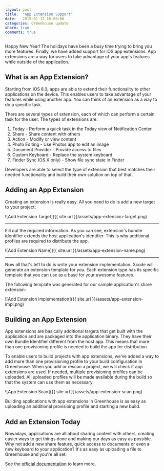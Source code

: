 ```yaml
---
layout: post
title:  "App Extension Support"
date:   2015-01-12 16:00:00
categories: Greenhouse update
share: true
comments: true
---
```


Happy New Year! The holidays have been a busy time trying to bring you more features. Finally, we have added support for iOS app extensions.
App extensions are a way for users to take advantage of your app's features while outside of the application.

<!--more-->


What is an App Extension?
-------------------------

Starting from iOS 8.0, apps are able to extend their functionality to other applications on the device.
This enables users to take advantage of your features while using another app. You can think of an extension
as a way to do a specific task.

There are several types of extension, each of which can perform a certain task for the user.
The types of extensions are:

1. Today - Perform a quick task in the Today view of Notification Center
2. Share - Share content with others
3. Action - Modify or view content
4. Photo Editing - Use Photos app to edit an image
5. Document Provider - Provide access to files
6. Custom Keyboard - Replace the system keyboard
7. Finder Sync (OS X only) - Show file sync state in Finder

Developers are able to select the type of extension that best matches their needed functionality and build their
own solution on top of that.

Adding an App Extension
-------------------------

Creating an extension is really easy. All you need to do is add a new target to your project:


![Add Extension Target]({{ site.url }}/assets/app-extension-target.png)


---


Fill out the required information. As you can see, extension's bundle identifier extends the host application's identifier.
This is why additional profiles are required to distribute the app.

![Add Extension Name]({{ site.url }}/assets/app-extension-name.png)


---


Now all that's left to do is write your extension implementation. Xcode will generate an extension template for you.
Each extension type has its specific template that you can use as a base for your awesome features.

The following template was generated for our sample application's share extension:


![Add Extension Implementation]({{ site.url }}/assets/app-extension-impl.png)



Building an App Extension
-------------------------

App extensions are basically additional targets that get built with the application and are packaged into the application binary.
They have their own Bundle Identifier different from the host app. This means that more than one provisioning profile is
needed to build the app for distribution.

To enable users to build projects with app extensions, we've added a way to add more than one provisioning profile
to your build configuration in Greenhouse. When you add or rescan a project, we will check if app extensions are used.
If needed, multiple provisioning profiles can be uploaded. All uploaded profiles will be made available during the
build so that the system can use them as necessary.

![App Extension Scan]({{ site.url }}/assets/app-extension-scan.png)

Building applications with app extensions in Greenhouse is as easy as uploading an additional provisioing profile
and starting a new build.

Add an Extension Today
----------------------

Nowadays, applications are all about sharing content with others, creating easier ways to get things done and
making our days as easy as possible. Why not add a new share feature, quick access to documents or even a new keyboard to your application?
It's as easy as uploading a file to Greenhouse and you're all set.

See the [official documentation](https://developer.apple.com/app-extensions/) to learn more.
